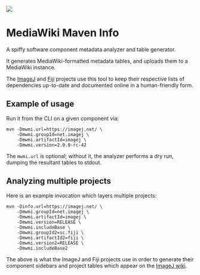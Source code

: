 [![](https://github.com/scijava/mediawiki-maven-info/actions/workflows/build-main.yml/badge.svg)](https://github.com/scijava/mediawiki-maven-info/actions/workflows/build-main.yml)

# MediaWiki Maven Info #

A spiffy software component metadata analyzer and table generator.

It generates MediaWiki-formatted metadata tables, and uploads them to a
MediaWiki instance.

The [ImageJ](https://imagej.net/) and [Fiji](https://fiji.sc/) projects use
this tool to keep their respective lists of dependencies up-to-date and
documented online in a human-friendly form.

## Example of usage ##

Run it from the CLI on a given component via:

    mvn -Dmwmi.url=https://imagej.net/ \
        -Dmwmi.groupId=net.imagej \
        -Dmwmi.artifactId=imagej \
        -Dmwmi.version=2.0.0-rc-42

The `mwmi.url` is optional; without it, the analyzer performs a dry run,
dumping the resultant tables to stdout.

## Analyzing multiple projects ##

Here is an example invocation which layers multiple projects:

    mvn -Dinfo.url=https://imagej.net/ \
        -Dmwmi.groupId=net.imagej \
        -Dmwmi.artifactId=imagej \
        -Dmwmi.version=RELEASE \
        -Dmwmi.includeBase \
        -Dmwmi.groupId2=sc.fiji \
        -Dmwmi.artifactId2=fiji \
        -Dmwmi.version2=RELEASE \
        -Dmwmi.includeBase2

The above is what the ImageJ and Fiji projects use in order
to generate their component sidebars and project tables
which appear on the [ImageJ wiki](https://imagej.net/).
